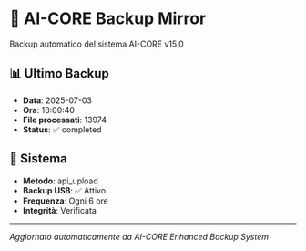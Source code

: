 # 🧬 AI-CORE Backup Mirror

Backup automatico del sistema AI-CORE v15.0

## 📊 Ultimo Backup
- **Data**: 2025-07-03
- **Ora**: 18:00:40
- **File processati**: 13974
- **Status**: ✅ completed

## 🎯 Sistema
- **Metodo**: api_upload
- **Backup USB**: ✅ Attivo
- **Frequenza**: Ogni 6 ore
- **Integrità**: Verificata

---
*Aggiornato automaticamente da AI-CORE Enhanced Backup System*
